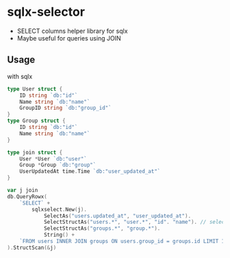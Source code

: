 <!--
 Copyright (c) 2019 Tsuzu
 
 This software is released under the MIT License.
 https://opensource.org/licenses/MIT
-->

# sqlx-selector
- SELECT columns helper library for sqlx
- Maybe useful for queries using JOIN

## Usage
with sqlx

```go
type User struct {
    ID string `db:"id"`
    Name string `db:"name"`
    GroupID string `db:"group_id"`
}
type Group struct {
    ID string `db:"id"`
    Name string `db:"name"`
}

type join struct {
    User *User `db:"user"`
    Group *Group `db:"group"`
    UserUpdatedAt time.Time `db:"user_updated_at"`
}

var j join
db.QueryRowx(
    `SELECT` + 
        sqlxselect.New(j).
            SelectAs("users.updated_at", "user_updated_at").
            SelectStructAs("users.*", "user.*", "id". "name"). // select only id and name
            SelectStructAs("groups.*", "group.*").
            String() +
    `FROM users INNER JOIN groups ON users.group_id = groups.id LIMIT 1`
).StructScan(&j)
```